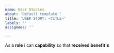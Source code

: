 ```yaml
---
name: User Stories
about: 'Default template '
title: 'USER STORY: <TITLE>'
labels: ''
assignees: ''

---
```


As a **role** i can **capability** so that **received benefit's**
